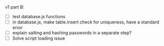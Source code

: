 v1 part B:
 - [ ] test database.js functions
 - [ ] in database.js, make table.insert check for uniqueness, have a standard error
 - [ ] explain salting and hashing passwords in a separate step?
 - [ ] Solve script loading issue 
